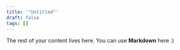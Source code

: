 ```yaml
---
title: '"Untitled"'
draft: false
tags: []
---
```

 
The rest of your content lives here. You can use **Markdown** here :)